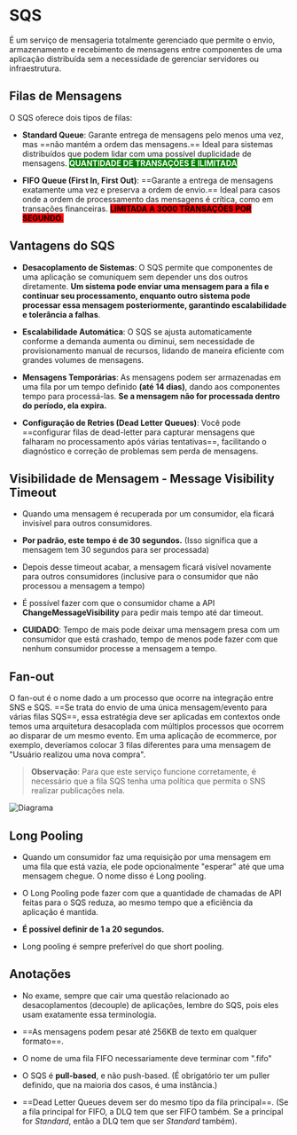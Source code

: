 # SQS
É um serviço de mensageria totalmente gerenciado que permite o envio, armazenamento e recebimento de mensagens entre componentes de uma aplicação distribuída sem a necessidade de gerenciar servidores ou infraestrutura.

## Filas de Mensagens
O SQS oferece dois tipos de filas:
- **Standard Queue**: Garante entrega de mensagens pelo menos uma vez, mas ==não mantém a ordem das mensagens.== Ideal para sistemas distribuídos que podem lidar com uma possível duplicidade de mensagens. <span style="background-color: green; color: white;font-weight:bold">QUANTIDADE DE TRANSAÇÕES É ILIMITADA</span>


- **FIFO Queue (First In, First Out)**: ==Garante a entrega de mensagens exatamente uma vez e preserva a ordem de envio.== Ideal para casos onde a ordem de processamento das mensagens é crítica, como em transações financeiras. <span style="background-color: red; color: black;font-weight:bold">LIMITADA A 3000 TRANSAÇÕES POR SEGUNDO.</span> 

## Vantagens do SQS
- **Desacoplamento de Sistemas**: O SQS permite que componentes de uma aplicação se comuniquem sem depender uns dos outros diretamente. **Um sistema pode enviar uma mensagem para a fila e continuar seu processamento, enquanto outro sistema pode processar essa mensagem posteriormente, garantindo escalabilidade e tolerância a falhas**.


- **Escalabilidade Automática**: O SQS se ajusta automaticamente conforme a demanda aumenta ou diminui, sem necessidade de provisionamento manual de recursos, lidando de maneira eficiente com grandes volumes de mensagens.


- **Mensagens Temporárias**: As mensagens podem ser armazenadas em uma fila por um tempo definido **(até 14 dias)**, dando aos componentes tempo para processá-las. **Se a mensagem não for processada dentro do período, ela expira.**


- **Configuração de Retries (Dead Letter Queues)**: Você pode ==configurar filas de dead-letter para capturar mensagens que falharam no processamento após várias tentativas==, facilitando o diagnóstico e correção de problemas sem perda de mensagens.

## Visibilidade de Mensagem - Message Visibility Timeout
- Quando uma mensagem é recuperada por um consumidor, ela ficará invisível para outros consumidores.

- **Por padrão, este tempo é de 30 segundos.** (Isso significa que a mensagem tem 30 segundos para ser processada)

- Depois desse timeout acabar, a mensagem ficará visível novamente para outros consumidores (inclusive para o consumidor que não processou a mensagem a tempo)

- É possível fazer com que o consumidor chame a API **ChangeMessageVisibility** para pedir mais tempo até dar timeout.

- **CUIDADO**: Tempo de mais pode deixar uma mensagem presa com um consumidor que está crashado, tempo de menos pode fazer com que nenhum consumidor processe a mensagem a tempo.

## Fan-out
O fan-out é o nome dado a um processo que ocorre na integração entre SNS e SQS.
==Se trata do envio de uma única mensagem/evento para várias filas SQS==, essa estratégia deve ser aplicadas em contextos onde temos uma arquitetura desacoplada com múltiplos processos que ocorrem ao disparar de um mesmo evento. Em uma aplicação de ecommerce, por exemplo, deveríamos colocar 3 filas diferentes para uma mensagem de "Usuário realizou uma nova compra".

> **Observação**: Para que este serviço funcione corretamente, é necessário que a fila SQS tenha uma política que permita o SNS realizar publicações nela.

![Diagrama](fanout-exemplo.png)

## Long Pooling
- Quando um consumidor faz uma requisição por uma mensagem em uma fila que está vazia, ele pode opcionalmente "esperar" até que uma mensagem chegue. O nome disso é Long pooling.

- O Long Pooling pode fazer com que a quantidade de chamadas de API feitas para o SQS reduza, ao mesmo tempo que a eficiência da aplicação é mantida.

- **É possível definir de 1 a 20 segundos.**

- Long pooling é sempre preferível do que short pooling.
## Anotações
- No exame, sempre que cair uma questão relacionado ao desacoplamentos (decouple) de aplicações, lembre do SQS, pois eles usam exatamente essa terminologia.

- ==As mensagens podem pesar até 256KB de texto em qualquer formato==.

- O nome de uma fila FIFO necessariamente deve terminar com ".fifo"

- O SQS é **pull-based**, e não push-based. (É obrigatório ter um puller definido, que na maioria dos casos, é uma instância.)

- ==Dead Letter Queues devem ser do mesmo tipo da fila principal==. (Se a fila principal for FIFO, a DLQ tem que ser FIFO também. Se a principal for *Standard*, então a DLQ tem que ser *Standard* também).